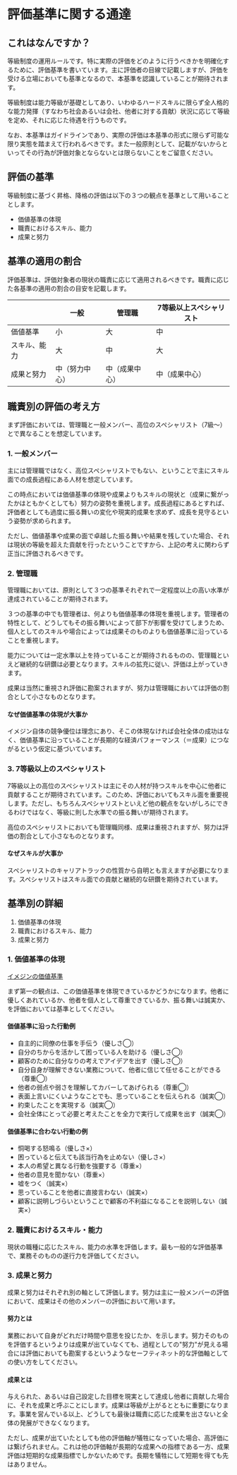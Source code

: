 # 評価基準に関する通達
## これはなんですか？
等級制度の運用ルールです。特に実際の評価をどのように行うべきかを明確化するために、評価基準を書いています。主に評価者の目線で記載しますが、評価を受ける立場においても基準となるので、本基準を認識していることが期待されます。

等級制度は能力等級が基礎としてあり、いわゆるハードスキルに限らず全人格的な能力発揮（すなわち社会あるいは会社、他者に対する貢献）状況に応じて等級を定め、それに応じた待遇を行うものです。

なお、本基準はガイドラインであり、実際の評価は本基準の形式に限らず可能な限り実態を踏まえて行われるべきです。また一般原則として、記載がないからといってその行為が評価対象とならないとは限らないことをご留意ください。

## 評価の基準
等級制度に基づく昇格、降格の評価は以下の３つの観点を基準として用いることとします。

- 価値基準の体現
- 職責におけるスキル、能力
- 成果と努力

## 基準の適用の割合
評価基準は、評価対象者の現状の職責に応じて適用されるべきです。職責に応じた各基準の適用の割合の目安を記載します。

| | 一般 | 管理職 | 7等級以上スペシャリスト |
| --- | --- | --- | --- |
| 価値基準 | 小 | 大 | 中 |
| スキル、能力 | 大 | 中 | 大 |
| 成果と努力 | 中（努力中心） | 中（成果中心） | 中（成果中心） |

## 職責別の評価の考え方
まず評価においては、管理職と一般メンバー、高位のスペシャリスト（7級〜）とで異なることを想定しています。

### 1. 一般メンバー
主には管理職ではなく、高位スペシャリストでもない、ということで主にスキル面での成長過程にある人材を想定しています。

この時点においては価値基準の体現や成果よりもスキルの現状と（成果に繋がったかはともかくとしても）努力の姿勢を重視します。成長過程にあるとすれば、評価者としても過度に振る舞いの変化や現実的成果を求めず、成長を見守るという姿勢が求められます。

ただし、価値基準や成果の面で卓越した振る舞いや結果を残していた場合、それは現状の等級を超えた貢献を行ったということですから、上記の考えに関わらず正当に評価されるべきです。

### 2. 管理職
管理職においては、原則として３つの基準それぞれで一定程度以上の高い水準が達成されていることが期待されます。

３つの基準の中でも管理者は、何よりも価値基準の体現を重視します。管理者の特性として、どうしてもその振る舞いによって部下が影響を受けてしまうため、個人としてのスキルや場合によっては成果そのものよりも価値基準に沿っていることを重視します。

能力については一定水準以上を持っていることが期待されるものの、管理職といえど継続的な研鑽は必要となります。スキルの拡充に従い、評価は上がっていきます。

成果は当然に重視され評価に勘案されますが、努力は管理職においては評価の割合として小さなものとなります。

#### なぜ価値基準の体現が大事か
イメジン自体の競争優位は理念にあり、そこの体現なければ会社全体の成功はなく、価値基準に沿っていることが長期的な経済パフォーマンス（＝成果）につながるという仮定に基づいています。

### 3. 7等級以上のスペシャリスト
7等級以上の高位のスペシャリストは主にその人材が持つスキルを中心に他者に貢献することが期待されています。このため、評価においてもスキル面を重要視します。ただし、もちろんスペシャリストといえど他の観点をないがしろにできるわけではなく、等級に則した水準での振る舞いが期待されます。

高位のスペシャリストにおいても管理職同様、成果は重視されますが、努力は評価の割合として小さなものとなります。

#### なぜスキルが大事か
スペシャリストのキャリアトラックの性質から自明とも言えますが必要になります。スペシャリストはスキル面での貢献と継続的な研鑽を期待されています。

## 基準別の詳細

1. 価値基準の体現
1. 職責におけるスキル、能力
1. 成果と努力

### 1. 価値基準の体現
[イメジンの価値基準](https://docs.google.com/document/d/1BPAuj3O1M2GUx7B-vJL0tblGt1IMVnDZ640oDVBmcUA/edit
)

まず第一の観点は、この価値基準を体現できているかどうかになります。他者に優しくあれているか、他者を個人として尊重できているか、振る舞いは誠実か、を評価においては基準としてください。

#### 価値基準に沿った行動例

- 自主的に同僚の仕事を手伝う（優しさ◯）
- 自分のちからを活かして困っている人を助ける（優しさ◯）
- 顧客のために自分なりの考えでアイデアを出す（優しさ◯）
- 自分自身が理解できない業務について、他者に信じて任せることができる（尊重◯）
- 他者の弱点や弱さを理解してカバーしてあげられる（尊重◯）
- 表面上言いにくいようなことでも、思っていることを伝えられる（誠実◯）
- 約束したことを実現する（誠実◯）
- 会社全体にとって必要と考えたことを全力で実行して成果を出す（誠実◯）

#### 価値基準に合わない行動の例

- 恫喝する怒鳴る（優しさ×）
- 困っていると伝えても該当行為を止めない（優しさ×）
- 本人の希望と異なる行動を強要する（尊重×）
- 他者の意見を聞かない（尊重×）
- 嘘をつく（誠実×）
- 思っていることを他者に直接言わない（誠実×）
- 顧客に説明しづらいということで顧客の不利益になることを説明しない（誠実×）

### 2. 職責におけるスキル・能力
現状の職種に応じたスキル、能力の水準を評価します。最も一般的な評価基準で、業務そのものの遂行力を評価してください。

### 3. 成果と努力
成果と努力はそれぞれ別の軸として評価します。努力は主に一般メンバーの評価において、成果はその他のメンバーの評価において用います。

#### 努力とは
業務において自身がどれだけ時間や意思を投じたか、を示します。努力そのものを評価するというよりは成果が出ていなくても、過程としての"努力"が見える場合には評価においても勘案するというようなセーフティネット的な評価軸としての使い方をしてください。

#### 成果とは
与えられた、あるいは自己設定した目標を現実として達成し他者に貢献した場合に、それを成果と呼ぶことにします。成果は等級が上がるとともに重要になります。事業を営んでいる以上、どうしても最後は職責に応じた成果を出さないと全体の発展ができなくなります。

ただし、成果が出ていたとしても他の評価軸が犠牲になっていた場合、高評価には繋げられません。これは他の評価軸が長期的な成果への指標である一方、成果評価は短期的な成果指標でしかないためです。長期を犠牲にして短期を得ても先はありません。
